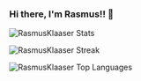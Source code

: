### Hi there, I'm Rasmus!! 👋
![RasmusKlaaser Stats](https://github-readme-stats.vercel.app/api?username=RasmusKlaaser&theme=radical&show_icons=true&hide_border=true&count_private=true&cache_seconds=0)

![RasmusKlaaser Streak](https://github-readme-streak-stats.herokuapp.com/?user=RasmusKlaaser&theme=radical&hide_border=true)

![RasmusKlaaser Top Languages](https://github-readme-stats.vercel.app/api/top-langs/?username=RasmusKlaaser&theme=radical&show_icons=true&hide_border=true&layout=compact)

<!--<img src="https://raw.githubusercontent.com/RasmusKlaaser/RasmusKlaaser/main/mustangor.jpeg" />
